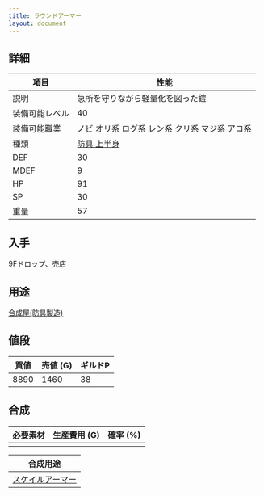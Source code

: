 ```yaml
---
title: ラウンドアーマー
layout: document
---
```

## 詳細


|項目|性能|
|---|---|
|説明|急所を守りながら軽量化を図った鎧|
|装備可能レベル|40|
|装備可能職業|ノビ オリ系 ログ系 レン系 クリ系 マジ系 アコ系|
|種類|[防具 上半身](防具(上半身))|
|DEF|30|
|MDEF|9|
|HP|91|
|SP|30|
|重量|57|

## 入手

9Fドロップ、売店

## 用途

[合成屋(防具製造)](合成屋(防具製造))

## 値段


|買値|売値 (G)|ギルドP|
|---|---|---|
|8890|1460|38|

## 合成


|必要素材|生産費用 (G)|確率 (%)|
|---|---|---|
||||


|合成用途|
|---|
|[スケイルアーマー](スケイルアーマー)|